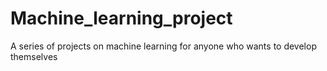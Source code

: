 # Machine_learning_project
A series of projects on machine learning for anyone who wants to develop themselves
